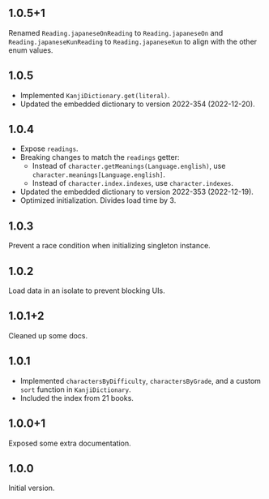 ## 1.0.5+1

Renamed `Reading.japaneseOnReading` to `Reading.japaneseOn` and `Reading.japaneseKunReading` to `Reading.japaneseKun` to align with the other enum values.

## 1.0.5

- Implemented `KanjiDictionary.get(literal)`.
- Updated the embedded dictionary to version 2022-354 (2022-12-20).

## 1.0.4

- Expose `readings`.
- Breaking changes to match the `readings` getter:
  - Instead of `character.getMeanings(Language.english)`, use `character.meanings[Language.english]`.
  - Instead of `character.index.indexes`, use `character.indexes`.
- Updated the embedded dictionary to version 2022-353 (2022-12-19).
- Optimized initialization. Divides load time by 3.

## 1.0.3

Prevent a race condition when initializing singleton instance.

## 1.0.2

Load data in an isolate to prevent blocking UIs.

## 1.0.1+2

Cleaned up some docs.

## 1.0.1

- Implemented `charactersByDifficulty`, `charactersByGrade`, and a custom `sort` function in `KanjiDictionary`.
- Included the index from 21 books.

## 1.0.0+1

Exposed some extra documentation.

## 1.0.0

Initial version.
